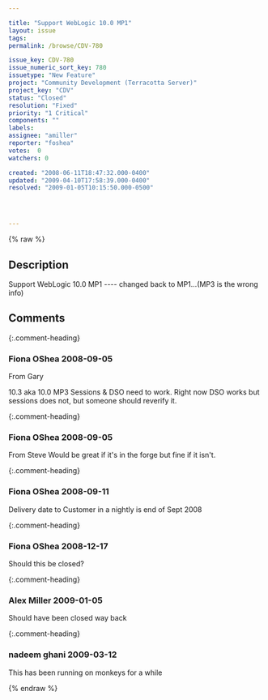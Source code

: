 ```yaml
---

title: "Support WebLogic 10.0 MP1"
layout: issue
tags: 
permalink: /browse/CDV-780

issue_key: CDV-780
issue_numeric_sort_key: 780
issuetype: "New Feature"
project: "Community Development (Terracotta Server)"
project_key: "CDV"
status: "Closed"
resolution: "Fixed"
priority: "1 Critical"
components: ""
labels: 
assignee: "amiller"
reporter: "foshea"
votes:  0
watchers: 0

created: "2008-06-11T18:47:32.000-0400"
updated: "2009-04-10T17:58:39.000-0400"
resolved: "2009-01-05T10:15:50.000-0500"




---
```


{% raw %}

## Description

<div markdown="1" class="description">

Support WebLogic 10.0 MP1 ---- changed back to MP1...(MP3 is the wrong info)

</div>

## Comments


{:.comment-heading}
### **Fiona OShea** <span class="date">2008-09-05</span>

<div markdown="1" class="comment">


From Gary

10.3 aka 10.0 MP3
Sessions & DSO need to work.
Right now DSO works but sessions does not, but someone should reverify it.



</div>


{:.comment-heading}
### **Fiona OShea** <span class="date">2008-09-05</span>

<div markdown="1" class="comment">

From Steve
Would be great if it's in the forge but fine if it isn't.

</div>


{:.comment-heading}
### **Fiona OShea** <span class="date">2008-09-11</span>

<div markdown="1" class="comment">

Delivery date to Customer in a nightly is end of Sept 2008

</div>


{:.comment-heading}
### **Fiona OShea** <span class="date">2008-12-17</span>

<div markdown="1" class="comment">

Should this be closed?

</div>


{:.comment-heading}
### **Alex Miller** <span class="date">2009-01-05</span>

<div markdown="1" class="comment">

Should have been closed way back

</div>


{:.comment-heading}
### **nadeem ghani** <span class="date">2009-03-12</span>

<div markdown="1" class="comment">

This has been running on monkeys for a while

</div>



{% endraw %}
